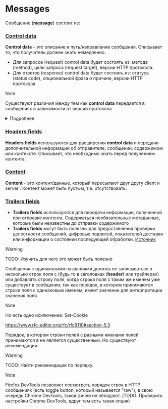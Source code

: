 # Messages

Сообщение ([**message**](https://www.rfc-editor.org/rfc/rfc9110#section-6)) состоит из:
### [Control data](https://www.rfc-editor.org/rfc/rfc9110#section-6.2)
**Control data** - это описание и путь/направление сообщения. Описывает то, что получатель должен знать немедленно.
  - Для запросов (request) control data будет состоять из:  метода (method), цели запроса (request target), версии HTTP протокола.
  - Для ответов (response) control data будет состоять из: статуса (status code), опциональной фраза о причине, версии HTTP протокола
> [!Note]
> Существуют различия между тем как **control data** передается в сообщениях в зависимости от версии протокола

<details><summary>Подробнее</summary>
<p>

В HTTP/1.1 и более ранних протоколах **control data** отправляются в виде первой строки сообщения.
___
![Mozilla Firefox screenshot](https://github.com/vitaliiastakhov/learning-private/assets/68643256/aa989cac-d6b1-4204-bfed-d6591d8f502b)
В HTTP/2 и HTTP/3 **control data** передаются как _pseudo-header_ поля с зарезервированными именными префиксами (например, ":authority")
___
![HTTP/2 (Chrome DevTools screenshot)](https://github.com/vitaliiastakhov/learning-private/assets/68643256/50127998-7b22-4f8e-98fc-57f75fde2895)
![HTTP/2 Opened HAR file (Visual Studio Code screenshot)](https://github.com/vitaliiastakhov/learning-private/assets/68643256/e11103a7-0305-4a5b-85d1-ea70c6639096)

</p>
</details>

### [Headers fields](https://www.rfc-editor.org/rfc/rfc9110#section-6.3)
**Headers fields** используются для расширения **control data** и передачи дополнительной информации об отправителе, сообщении, содержимом или контексте. Описывает, что необходимо знать перед получением контента.
### [Content](https://www.rfc-editor.org/rfc/rfc9110#section-6.4)
**Content** - это контент/данные, который пересылают друг другу client и server . Контент может быть пустым, т.е. отсутствовать.
### [Trailers fields](https://www.rfc-editor.org/rfc/rfc9110#section-6.5)
- **Trailers fields** используются для передачи информации, полученной при отправке контента. Содержаться необязательные метаданные, которые были неизвестны до отправки содержимого
- **Trailers fields** могут быть полезны для предоставления проверки целостности сообщений, цифровых подписей, показателей доставки или информации о состоянии последующей обработки. [Источник](https://www.rfc-editor.org/rfc/rfc9110#section-6.5-1)
> [!Warning]
>TODO: Изучить для чего это может быть полезно



Сообщения с одинаковыми названиями должны не записываться в несколько строк поля с (будь то в заголовках (**header**) или трейлерах) или добавлять строку поля, когда строка поля с таким же именем уже существует в сообщении, так как порядок, в котором принимаются строки поля с одинаковым именем, имеет значение для интерпретации значения поля.

> [!Note]
> Но есть одно исключение: Set-Cookie

https://www.rfc-editor.org/rfc/rfc9110#section-5.3

Порядок, в котором строки полей с разными именами полей принимаются в не является существенным. Но cуществуют рекомендации.

> [!Warning]
> TODO: Найти рекомендации по порядку.

> [!Note]
> Firefox DevTools позволяет посмотреть порядок строк в HTTP сообщениях (есть toggle button, который называется "raw"), в свою очередь Chrome DevTools, такой фичей не обладают. (TODO: Проверить настройки Chrome DevTools, вдруг там есть такая опция)
